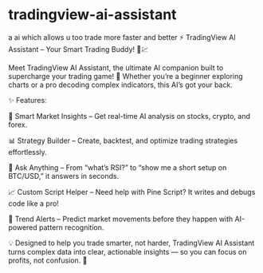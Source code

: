 # tradingview-ai-assistant
a ai which allows u too trade more faster and better
⚡ TradingView AI Assistant – Your Smart Trading Buddy! 🤖💹

Meet TradingView AI Assistant, the ultimate AI companion built to supercharge your trading game! 🚀 Whether you’re a beginner exploring charts or a pro decoding complex indicators, this AI’s got your back.

✨ Features:

🧠 Smart Market Insights – Get real-time AI analysis on stocks, crypto, and forex.

📊 Strategy Builder – Create, backtest, and optimize trading strategies effortlessly.

💬 Ask Anything – From “what’s RSI?” to “show me a short setup on BTC/USD,” it answers in seconds.

📈 Custom Script Helper – Need help with Pine Script? It writes and debugs code like a pro!

🔔 Trend Alerts – Predict market movements before they happen with AI-powered pattern recognition.

💡 Designed to help you trade smarter, not harder, TradingView AI Assistant turns complex data into clear, actionable insights — so you can focus on profits, not confusion. 💸
